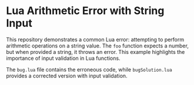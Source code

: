 # Lua Arithmetic Error with String Input

This repository demonstrates a common Lua error: attempting to perform arithmetic operations on a string value.  The `foo` function expects a number, but when provided a string, it throws an error. This example highlights the importance of input validation in Lua functions.

The `bug.lua` file contains the erroneous code, while `bugSolution.lua` provides a corrected version with input validation.
